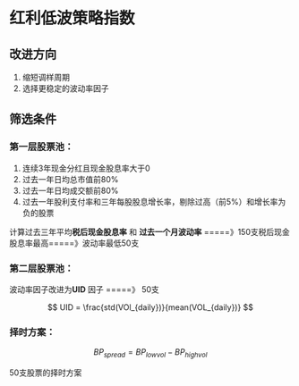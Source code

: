 # 红利低波策略指数

## 改进方向

1. 缩短调样周期
2. 选择更稳定的波动率因子


## 筛选条件

### 第一层股票池：

1. 连续3年现金分红且现金股息率大于0
2. 过去一年日均总市值前80%
3. 过去一年日均成交额前80%
4. 过去一年股利支付率和三年每股股息增长率，剔除过高（前5%）和增长率为负的股票

计算过去三年平均**税后现金股息率** 和 **过去一个月波动率** =====》150支税后现金股息率最高=====》波动率最低50支

### 第二层股票池：

波动率因子改进为**UID** 因子 =====》 50支

$$
UID = \frac{std(VOl_{daily})}{mean(VOL_{daily})}
$$

### 择时方案：

$$
BP_{spread} = BP_{lowvol} - BP_{highvol}
$$

50支股票的择时方案
